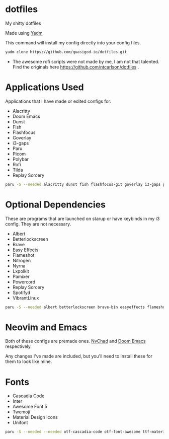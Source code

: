# dotfiles
My shitty dotfiles

Made using [Yadm](yadm.io/#)

This command will install my config directly into your config files.
``` sh
yadm clone https://github.com/quasigod-io/dotfiles.git
```
* The awesome rofi scripts were not made by me, I am not that talented. Find the originals here https://github.com/ntcarlson/dotfiles .

# Applications Used
Applications that I have made or edited configs for.

- Alacritty
- Doom Emacs
- Dunst
- Fish
- Flashfocus
- Goverlay
- i3-gaps
- Paru
- Picom
- Polybar
- Rofi
- Tilda
- Replay Sorcery

``` sh
paru -S --needed alacritty dunst fish flashfocus-git goverlay i3-gaps picom polybar rofi tilda replay-sorcery
```

# Optional Dependencies
These are programs that are launched on starup or have keybinds in my i3 config. They are not necessary.

- Albert
- Betterlockscreen
- Brave
- Easy Effects
- Flameshot
- Nitrogen
- Nyrna
- Lxpolkit
- Pamixer
- Powercord
- Replay Sorcery
- Spotifyd
- VibrantLinux

``` sh
paru -S --needed albert betterlockscreen brave-bin easyeffects flameshot nitrogen nyrna lxpolkit pamixer powercord-electron-git spotifyd vibrantlinux-git
```

# Neovim and Emacs
Both of these configs are premade ones. [NvChad](https://github.com/NvChad/NvChad) and [Doom Emacs](https://github.com/hlissner/doom-emacs) respectively.

Any changes I've made are included, but you'll need to install these for them to look like mine.

# Fonts
- Cascadia Code
- Inter
- Awesome Font 5
- Twemoji
- Material Design Icons
- Unifont

``` sh
paru -S --needed --needed otf-cascadia-code otf-font-awesome ttf-material-design-icons-extended ttf-material-design-icons-webfont ttf-twemoji ttf-unifont
```
